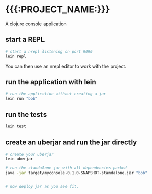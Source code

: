 # {{{:PROJECT_NAME:}}}

A clojure console application

## start a REPL
```bash
# start a nrepl listening on port 9090
lein repl
```
You can then use an nrepl editor to work with the project.


## run the application with lein
```bash
# run the application without creating a jar
lein run "bob"
```


## run the tests
```bash
lein test
```


## create an uberjar and run the jar directly
```bash
# create your uberjar
lein uberjar

# run the standalone jar with all dependencies packed
java -jar target/myconsole-0.1.0-SNAPSHOT-standalone.jar "bob"


# now deploy jar as you see fit.

```




